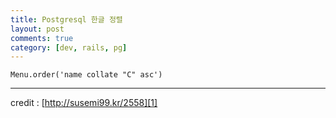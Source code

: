 ```yaml
---
title: Postgresql 한글 정렬
layout: post
comments: true
category: [dev, rails, pg]
--- 
```



    Menu.order('name collate "C" asc')



---
credit : [http://susemi99.kr/2558][1]


[1]: http://susemi99.kr/2558
